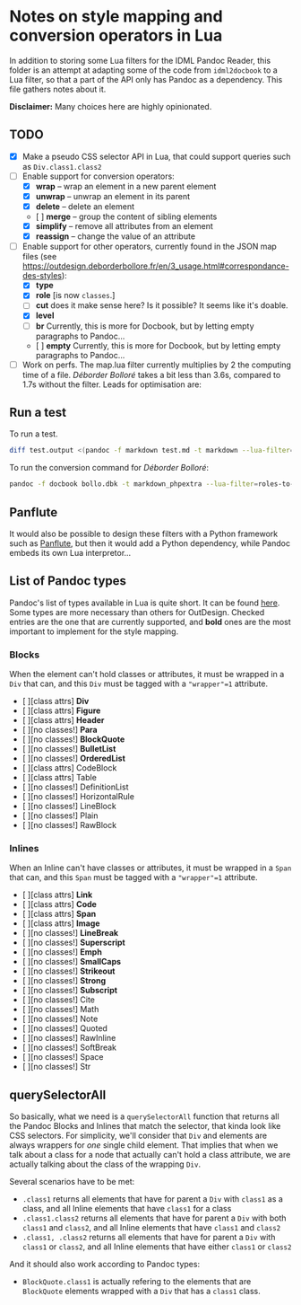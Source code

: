 # Notes on style mapping and conversion operators in Lua

In addition to storing some Lua filters for the IDML Pandoc Reader, this folder is an attempt at adapting some of the code from `idml2docbook` to a Lua filter, so that a part of the API only has Pandoc as a dependency. This file gathers notes about it.

**Disclaimer:** Many choices here are highly opinionated. 

## TODO

* [x] Make a pseudo CSS selector API in Lua, that could support queries such as `Div.class1.class2`
* [ ] Enable support for conversion operators:
    * [x] **wrap** – wrap an element in a new parent element
    * [x] **unwrap** – unwrap an element in its parent
    * [x] **delete** – delete an element
    * [ ] **merge** – group the content of sibling elements
    * [x] **simplify** – remove all attributes from an element
    * [x] **reassign** – change the value of an attribute
* [ ] Enable support for other operators, currently found in the JSON map files (see https://outdesign.deborderbollore.fr/en/3_usage.html#correspondance-des-styles):
    * [x] **type**
    * [x] **role** [is now `classes`.]
    * [ ] **cut** does it make sense here? Is it possible? It seems like it's doable.
    * [x] **level**
    * [ ] **br** Currently, this is more for Docbook, but by letting empty paragraphs to Pandoc...
    * [ ] **empty** Currently, this is more for Docbook, but by letting empty paragraphs to Pandoc...
* [ ] Work on perfs. The map.lua filter currently multiplies by 2 the computing time of a file. _Déborder Bolloré_ takes a bit less than 3.6s, compared to 1.7s without the filter. Leads for optimisation are:

## Run a test

To run a test.

```bash
diff test.output <(pandoc -f markdown test.md -t markdown --lua-filter=map.lua -M map=test.json)
```

To run the conversion command for _Déborder Bolloré_:

```bash
pandoc -f docbook bollo.dbk -t markdown_phpextra --lua-filter=roles-to-classes.lua --lua-filter=collapse-sections-into-headers.lua --lua-filter=map.lua -M map=bollo.json -o bollo.output --wrap=none
```

## Panflute

It would also be possible to design these filters with a Python framework such as [Panflute](https://github.com/sergiocorreia/panflute), but then it would add a Python dependency, while Pandoc embeds its own Lua interpretor...

## List of Pandoc types

Pandoc's list of types available in Lua is quite short. It can be found [here](https://pandoc.org/lua-filters.html#lua-type-reference). Some types are more necessary than others for OutDesign. Checked entries are the one that are currently supported, and **bold** ones are the most important to implement for the style mapping.

### Blocks

When the element can't hold classes or attributes, it must be wrapped in a `Div` that can, and this `Div` must be tagged with a `"wrapper"=1` attribute.

* [ ][class attrs] **Div**
* [ ][class attrs] **Figure**
* [ ][class attrs] **Header**
* [ ][no classes!] **Para**
* [ ][no classes!] **BlockQuote**
* [ ][no classes!] **BulletList**
* [ ][no classes!] **OrderedList**
* [ ][class attrs] CodeBlock
* [ ][class attrs] Table
* [ ][no classes!] DefinitionList
* [ ][no classes!] HorizontalRule
* [ ][no classes!] LineBlock
* [ ][no classes!] Plain
* [ ][no classes!] RawBlock

### Inlines

When an Inline can't have classes or attributes, it must be wrapped in a `Span` that can, and this `Span` must be tagged with a `"wrapper"=1` attribute.

* [ ][class attrs] **Link**
* [ ][class attrs] **Code**
* [ ][class attrs] **Span**
* [ ][class attrs] **Image**
* [ ][no classes!] **LineBreak**
* [ ][no classes!] **Superscript**
* [ ][no classes!] **Emph**
* [ ][no classes!] **SmallCaps**
* [ ][no classes!] **Strikeout**
* [ ][no classes!] **Strong**
* [ ][no classes!] **Subscript**
* [ ][no classes!] Cite
* [ ][no classes!] Math
* [ ][no classes!] Note
* [ ][no classes!] Quoted
* [ ][no classes!] RawInline
* [ ][no classes!] SoftBreak
* [ ][no classes!] Space
* [ ][no classes!] Str

## querySelectorAll

So basically, what we need is a `querySelectorAll` function that returns all the Pandoc Blocks and Inlines that match the selector, that kinda look like CSS selectors. For simplicity, we'll consider that `Div` and elements are always wrappers for _one_ single child element. That implies that when we talk about a class for a node that actually can't hold a class attribute, we are actually talking about the class of the wrapping `Div`.

Several scenarios have to be met:

* `.class1` returns all elements that have for parent a `Div` with `class1` as a class, and all Inline elements that have `class1` for a class
* `.class1.class2` returns all elements that have for parent a `Div` with both `class1` and `class2`, and all Inline elements that have `class1` and `class2`
* `.class1, .class2` returns all elements that have for parent a `Div` with `class1` or `class2`, and all Inline elements that have either `class1` or `class2`

And it should also work according to Pandoc types:

* `BlockQuote.class1` is actually refering to the elements that are `BlockQuote` elements wrapped with a `Div` that has a `class1` class.